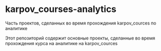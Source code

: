 # karpov_courses-analytics
Часть проектов, сделанных во время прохождения karpov_cources по аналитике

Этот репозиторий содержит основные проекты, сделанные во время прохождения курса на аналитике на karpov_cources
